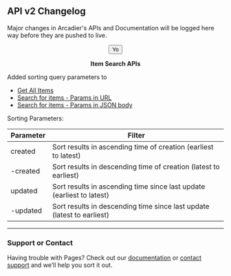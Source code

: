 ## API v2 Changelog

Major changes in Arcadier's APIs and Documentation will be logged here way before they are pushed to live. 
<div align="center"><button>Yo</button></div>
<p align="center"><strong>Item Search APIs</strong></p>

Added sorting query parameters to 
* [Get All Items](https://apiv2.arcadier.com/?version=latest#c06e85df-93f9-446c-a9b2-426296185d0d)
* [Search for items - Params in URL](https://apiv2.arcadier.com/?version=latest#c6d3c581-2556-4cb0-a7f1-daed8733f9fd)
* [Search for items - Params in JSON body](https://apiv2.arcadier.com/?version=latest#61b718db-2d07-4af1-992d-520c0fe259c0)

Sorting Parameters:

Parameter | Filter
------------ | -------------
created | Sort results in ascending time of creation (earliest to latest)
-created | Sort results in descending time of creation (latest to earliest)
updated | Sort results in ascending time since last update (earliest to latest)
-updated | Sort results in descending time since last update (latest to earliest)

---

### Support or Contact

Having trouble with Pages? Check out our [documentation](https://help.github.com/categories/github-pages-basics/) or [contact support](https://github.com/contact) and we’ll help you sort it out.

